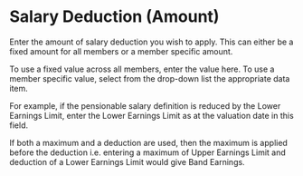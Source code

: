 # Salary Deduction (Amount)

Enter the amount of salary deduction you wish to apply. This can either
be a fixed amount for all members or a member specific amount.

To use a fixed value across all members, enter the value here. To use a
member specific value, select from the drop-down list the appropriate
data item.

For example, if the pensionable salary definition is reduced by the
Lower Earnings Limit, enter the Lower Earnings Limit as at the valuation
date in this field.

If both a maximum and a deduction are used, then the maximum is applied
before the deduction i.e. entering a maximum of Upper Earnings Limit and
deduction of a Lower Earnings Limit would give Band Earnings.
